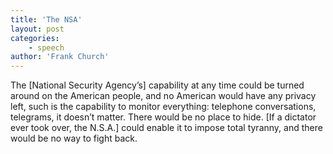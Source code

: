 ```yaml
---
title: 'The NSA'
layout: post
categories:
    - speech
author: 'Frank Church'
---
```


The \[National Security Agency’s\] capability at any time could be turned around on the American people, and no American would have any privacy left, such is the capability to monitor everything: telephone conversations, telegrams, it doesn’t matter. There would be no place to hide. \[If a dictator ever took over, the N.S.A.\] could enable it to impose total tyranny, and there would be no way to fight back.